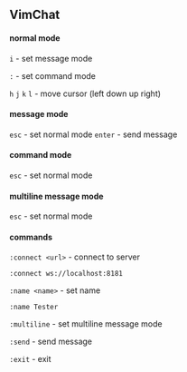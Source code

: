 ## VimChat

#### normal mode
`i` - set message mode

`:` - set command mode

`h` `j` `k` `l` - move cursor (left down up right)

#### message mode
`esc` - set normal mode
`enter` - send message

#### command mode
`esc` - set normal mode

#### multiline message mode
`esc` - set normal mode

#### commands
`:connect <url>` - connect to server

`:connect ws://localhost:8181`

`:name <name>` - set name

`:name Tester`

`:multiline` - set multiline message mode

`:send` - send message

`:exit` - exit
